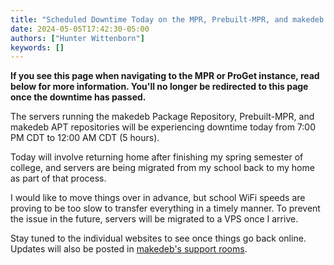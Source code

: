 ```yaml
---
title: "Scheduled Downtime Today on the MPR, Prebuilt-MPR, and makedeb APT repositories"
date: 2024-05-05T17:42:30-05:00
authors: ["Hunter Wittenborn"]
keywords: []
---
```


**If you see this page when navigating to the MPR or ProGet instance, read below for more information. You'll no longer be redirected to this page once the downtime has passed.**

The servers running the makedeb Package Repository, Prebuilt-MPR, and makedeb APT repositories will be experiencing downtime today from 7:00 PM CDT to 12:00 AM CDT (5 hours).

Today will involve returning home after finishing my spring semester of college, and servers are being migrated from my school back to my home as part of that process.

I would like to move things over in advance, but school WiFi speeds are proving to be too slow to transfer everything in a timely manner. To prevent the issue in the future, servers will be migrated to a VPS once I arrive.

Stay tuned to the individual websites to see once things go back online. Updates will also be posted in [makedeb's support rooms](https://docs.makedeb.org/support/obtaining-support/).

